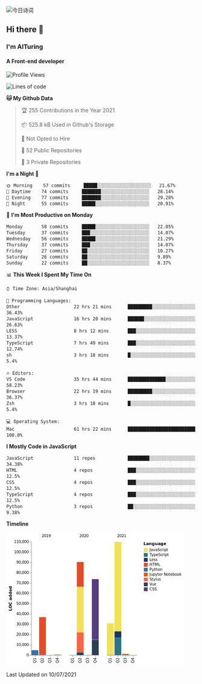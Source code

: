 <img alt="今日诗词" src="https://v2.jinrishici.com/one.svg?font-size=30&spacing=2&color=skyblue" style="max-width:100%; display: block; margin: 0 auto;">

## Hi there 👋
### I'm AITuring
#### A Front-end developer

<!-- <img src="./dhx.gif" width="400px"/> -->

<!--START_SECTION:waka-->
![Profile Views](http://img.shields.io/badge/Profile%20Views-1-blue)

![Lines of code](https://img.shields.io/badge/From%20Hello%20World%20I%27ve%20Written-347568%20lines%20of%20code-blue)

**🐱 My Github Data** 

> 🏆 255 Contributions in the Year 2021
 > 
> 📦 525.8 kB Used in Github's Storage 
 > 
> 🚫 Not Opted to Hire
 > 
> 📜 52 Public Repositories 
 > 
> 🔑 3 Private Repositories  
 > 
**I'm a Night 🦉** 

```text
🌞 Morning    57 commits     █████░░░░░░░░░░░░░░░░░░░░   21.67% 
🌆 Daytime    74 commits     ███████░░░░░░░░░░░░░░░░░░   28.14% 
🌃 Evening    77 commits     ███████░░░░░░░░░░░░░░░░░░   29.28% 
🌙 Night      55 commits     █████░░░░░░░░░░░░░░░░░░░░   20.91%

```
📅 **I'm Most Productive on Monday** 

```text
Monday       58 commits     █████░░░░░░░░░░░░░░░░░░░░   22.05% 
Tuesday      37 commits     ███░░░░░░░░░░░░░░░░░░░░░░   14.07% 
Wednesday    56 commits     █████░░░░░░░░░░░░░░░░░░░░   21.29% 
Thursday     37 commits     ███░░░░░░░░░░░░░░░░░░░░░░   14.07% 
Friday       27 commits     ██░░░░░░░░░░░░░░░░░░░░░░░   10.27% 
Saturday     26 commits     ██░░░░░░░░░░░░░░░░░░░░░░░   9.89% 
Sunday       22 commits     ██░░░░░░░░░░░░░░░░░░░░░░░   8.37%

```


📊 **This Week I Spent My Time On** 

```text
⌚︎ Time Zone: Asia/Shanghai

💬 Programming Languages: 
Other                    22 hrs 21 mins      █████████░░░░░░░░░░░░░░░░   36.43% 
JavaScript               16 hrs 20 mins      ██████░░░░░░░░░░░░░░░░░░░   26.63% 
LESS                     8 hrs 12 mins       ███░░░░░░░░░░░░░░░░░░░░░░   13.37% 
TypeScript               7 hrs 49 mins       ███░░░░░░░░░░░░░░░░░░░░░░   12.74% 
sh                       3 hrs 18 mins       █░░░░░░░░░░░░░░░░░░░░░░░░   5.4%

🔥 Editors: 
VS Code                  35 hrs 44 mins      ██████████████░░░░░░░░░░░   58.23% 
Browser                  22 hrs 19 mins      █████████░░░░░░░░░░░░░░░░   36.37% 
Zsh                      3 hrs 18 mins       █░░░░░░░░░░░░░░░░░░░░░░░░   5.4%

💻 Operating System: 
Mac                      61 hrs 22 mins      █████████████████████████   100.0%

```

**I Mostly Code in JavaScript** 

```text
JavaScript               11 repos            ████████░░░░░░░░░░░░░░░░░   34.38% 
HTML                     4 repos             ███░░░░░░░░░░░░░░░░░░░░░░   12.5% 
CSS                      4 repos             ███░░░░░░░░░░░░░░░░░░░░░░   12.5% 
TypeScript               4 repos             ███░░░░░░░░░░░░░░░░░░░░░░   12.5% 
Python                   3 repos             ██░░░░░░░░░░░░░░░░░░░░░░░   9.38%

```


**Timeline**

![Chart not found](https://raw.githubusercontent.com/AITuring/AITuring/main/charts/bar_graph.png) 


 Last Updated on 10/07/2021
<!--END_SECTION:waka-->


